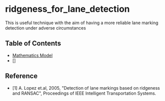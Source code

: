 # ridgeness_for_lane_detection
This is useful technique with the aim of having a more reliable lane marking detection under adverse circumstances
## **Table of Contents**
- [Mathematics Model](#mathematics-model)
- []

## **Reference**
- [1] A. Lopez et.al, 2005, "Detection of lane markings based on ridgeness and RANSAC", Proceedings of IEEE Intelligent Transportation Systems.
